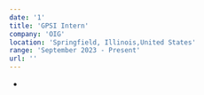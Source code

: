 ```yaml
---
date: '1'
title: 'GPSI Intern'
company: 'OIG'
location: 'Springfield, Illinois,United States'
range: 'September 2023 - Present'
url: ''
---
```


- 

